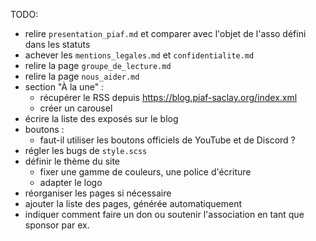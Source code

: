 TODO:
- relire `presentation_piaf.md` et comparer avec l'objet de l'asso défini dans les statuts
- achever les `mentions_legales.md` et `confidentialite.md`
- relire la page `groupe_de_lecture.md`
- relire la page `nous_aider.md`
- section "À la une" :
  - récupérer le RSS depuis https://blog.piaf-saclay.org/index.xml
  - créer un carousel
- écrire la liste des exposés sur le blog
- boutons :
  - faut-il utiliser les boutons officiels de YouTube et de Discord ?
- régler les bugs de `style.scss`
- définir le thème du site
  - fixer une gamme de couleurs, une police d'écriture
  - adapter le logo
- réorganiser les pages si nécessaire
- ajouter la liste des pages, générée automatiquement
- indiquer comment faire un don ou soutenir l'association en tant que sponsor par ex.